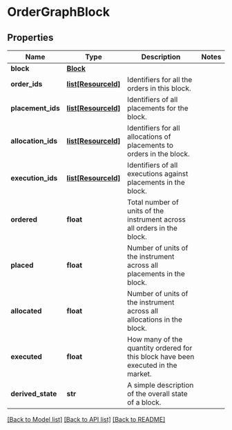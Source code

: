 # OrderGraphBlock


## Properties
Name | Type | Description | Notes
------------ | ------------- | ------------- | -------------
**block** | [**Block**](Block.md) |  | 
**order_ids** | [**list[ResourceId]**](ResourceId.md) | Identifiers for all the orders in this block. | 
**placement_ids** | [**list[ResourceId]**](ResourceId.md) | Identifiers of all placements for the block. | 
**allocation_ids** | [**list[ResourceId]**](ResourceId.md) | Identifiers for all allocations of placements to orders in the block. | 
**execution_ids** | [**list[ResourceId]**](ResourceId.md) | Identifiers of all executions against placements in the block. | 
**ordered** | **float** | Total number of units of the instrument across all orders in the block. | 
**placed** | **float** | Number of units of the instrument across all placements in the block. | 
**allocated** | **float** | Number of units of the instrument across all allocations in the block. | 
**executed** | **float** | How many of the quantity ordered for this block have been executed in the market. | 
**derived_state** | **str** | A simple description of the overall state of a block. | 

[[Back to Model list]](../README.md#documentation-for-models) [[Back to API list]](../README.md#documentation-for-api-endpoints) [[Back to README]](../README.md)


